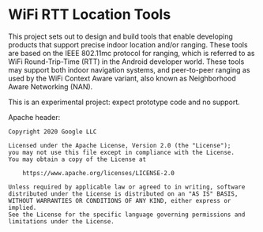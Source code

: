 # WiFi RTT Location Tools

This project sets out to design and build tools that enable developing products that support precise indoor location and/or ranging. These tools are based on the IEEE 802.11mc protocol for ranging, which is referred to as WiFi Round-Trip-Time (RTT) in the Android developer world. These tools may support both indoor navigation systems, and peer-to-peer ranging as used by the WiFi Context Aware variant, also known as Neighborhood Aware Networking (NAN).

This is an experimental project: expect prototype code and no support.

Apache header:

    Copyright 2020 Google LLC

    Licensed under the Apache License, Version 2.0 (the "License");
    you may not use this file except in compliance with the License.
    You may obtain a copy of the License at

        https://www.apache.org/licenses/LICENSE-2.0

    Unless required by applicable law or agreed to in writing, software
    distributed under the License is distributed on an "AS IS" BASIS,
    WITHOUT WARRANTIES OR CONDITIONS OF ANY KIND, either express or implied.
    See the License for the specific language governing permissions and
    limitations under the License.

